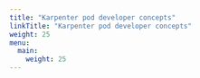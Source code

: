 ```yaml
---
title: "Karpenter pod developer concepts"
linkTitle: "Karpenter pod developer concepts"
weight: 25
menu:
  main:
    weight: 25
---
```


